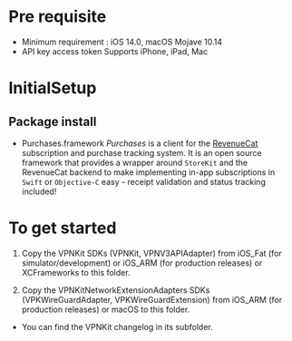 # Pre requisite
 - Minimum requirement : iOS 14.0, macOS Mojave 10.14
 - API key access token
 Supports iPhone, iPad, Mac
 
# InitialSetup
## Package install
- Purchases.framework
 *Purchases* is a client for the [RevenueCat](https://www.revenuecat.com/) subscription and purchase tracking system. It is an open source framework that provides a wrapper around `StoreKit` and the RevenueCat backend to make implementing in-app subscriptions in `Swift` or `Objective-C` easy - receipt validation and status tracking included!

# To get started

 1. Copy the VPNKit SDKs (VPNKit, VPNV3APIAdapter) from iOS_Fat (for simulator/development) or iOS_ARM (for production releases) or XCFrameworks to this folder.
    
 2. Copy the VPNKitNetworkExtensionAdapters SDKs (VPKWireGuardAdapter, VPKWireGuardExtension) from iOS_ARM (for production releases) or macOS to this folder.

- You can find the VPNKit changelog in its subfolder.